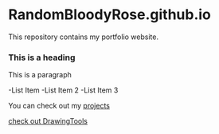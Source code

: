 # RandomBloodyRose.github.io

This repository contains my portfolio website.

<h3>This is a heading</h3>
<p>This is a paragraph</p>

-List Item
-List Item 2
-List Item 3

You can check out my [projects](./Projects.md)

[check out DrawingTools](./DrawingTools)